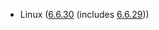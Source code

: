 - Linux ([6.6.30](https://lwn.net/Articles/972211) (includes [6.6.29](https://lwn.net/Articles/971363)))
